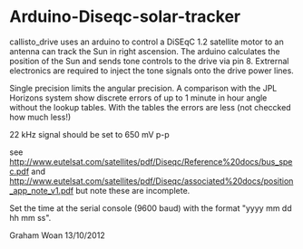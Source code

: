 Arduino-Diseqc-solar-tracker
============================

callisto_drive uses an arduino to control a DiSEqC 1.2 satellite motor to
an antenna can track the Sun in right ascension.
The arduino calculates the position of the Sun and sends tone controls to
the drive via pin 8. Extrernal electronics are required to inject the tone
signals onto the drive power lines.

Single precision limits the angular precision. A comparison with the JPL Horizons
system show discrete errors of up to 1 minute in hour angle without the lookup tables.
With the tables the errors are less (not checcked how much less!)

22 kHz signal should be set to 650 mV p-p

see http://www.eutelsat.com/satellites/pdf/Diseqc/Reference%20docs/bus_spec.pdf
and http://www.eutelsat.com/satellites/pdf/Diseqc/associated%20docs/position_app_note_v1.pdf
but note these are incomplete.

Set the time at the serial console (9600 baud) with the format "yyyy mm dd hh mm ss".

Graham Woan 13/10/2012
